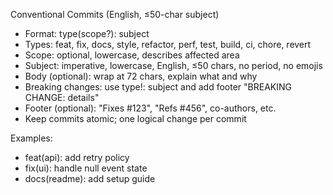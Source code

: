 Conventional Commits (English, ≤50-char subject)

- Format: type(scope?): subject
- Types: feat, fix, docs, style, refactor, perf, test, build, ci, chore, revert
- Scope: optional, lowercase, describes affected area
- Subject: imperative, lowercase, English, ≤50 chars, no period, no emojis
- Body (optional): wrap at 72 chars, explain what and why
- Breaking changes: use type!: subject and add footer "BREAKING CHANGE: details"
- Footer (optional): "Fixes #123", "Refs #456", co-authors, etc.
- Keep commits atomic; one logical change per commit

Examples:

- feat(api): add retry policy
- fix(ui): handle null event state
- docs(readme): add setup guide
